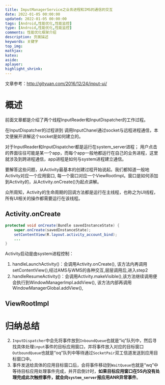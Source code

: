 ```yaml
---
title: ImputManagerService之业务进程和IMS的通信的交互
date: 2022-01-05 00:00:00
updated: 2022-01-05 00:00:00
tags: [Android,性能优化,性能监控]
type: [Android,性能优化,性能监控]
comments: 性能优化框架介绍
description: 页面描述
keywords: 关键字
top_img:
mathjax:
katex:
aside:
aplayer:
highlight_shrink:
---
```


文章参考：http://gityuan.com/2016/12/24/input-ui/

# 概述

前面文章都是介绍了两个线程InputReader和InputDispatcher的工作过程。

在InputDispatcher的过程讲到 调用InputChanel通过socket与远程进程通信，本文便展开讲解这个socket是如何建立的。

对于InputReader和InputDispatcher都是运行在system_server进程； 用户点击的界面往往可能是某一个app，而每个app一般地都运行在自己的业务进程，这里就涉及到跨进程通信，app进程是如何与system进程建立通信。

要解答这些问题，从Activity最基本的创建过程开始说起。我们都知道一般地Activity对应一个应用窗口, 每一个窗口对应一个ViewRootImpl。窗口是如何添加到Activity的，从Activity.onCreate()为起点讲解。

众所周知，Activity的生命周期的回调方法都是运行在主线程，也称之为UI线程，所有UI相关的操作都需要运行在该线程。



## Activity.onCreate

```java
protected void onCreate(Bundle savedInstanceState) {
    super.onCreate(savedInstanceState);
    setContentView(R.layout.activity_account_bind);
    ...
}
```

Activity启动是由system进程控制：

1. handleLaunchActivity()：会调用Activity.onCreate(), 该方法内再调用setContentView(),经过AMS与WMS的各种交互,层层调用后,进入step2
2. handleResumeActivity()：会调用Activity.makeVisible(),该方法继续调用便会执行到WindowManagerImpl.addView(), 该方法内部再调用WindowManagerGlobal.addView(),

## ViewRootImpl







# 归纳总结





2. `InputDispatcher`中会先将事件放到`InboundQueue`也就是“iq”队列中，然后寻找具体处理`input`事件的目标应用窗口，并将事件放入对应的目标窗口`OutboundQueue`也就是“oq”队列中等待通过`SocketPair`双工信道发送到应用目标窗口中。
3. 事件发送给具体的应用目标窗口后，会将事件移动到`WaitQueue`也就是“wq”中等待目标应用处理事件完成，并开启倒计时，**如果目标应用窗口在5S内没有处理完成此次触控事件，就会向`system_server`报应用ANR异常事件**。
